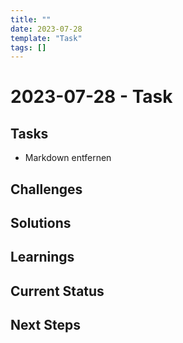```yaml
---
title: ""
date: 2023-07-28
template: "Task"
tags: []
---
```


# 2023-07-28 - Task
## Tasks
* Markdown entfernen
## Challenges

## Solutions

## Learnings

## Current Status

## Next Steps
